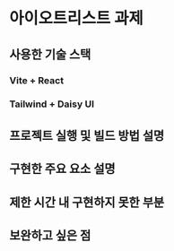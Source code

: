 # 아이오트리스트 과제

## 사용한 기술 스택

### Vite + React

### Tailwind + Daisy UI

## 프로젝트 실행 및 빌드 방법 설명

## 구현한 주요 요소 설명

## 제한 시간 내 구현하지 못한 부분

## 보완하고 싶은 점
